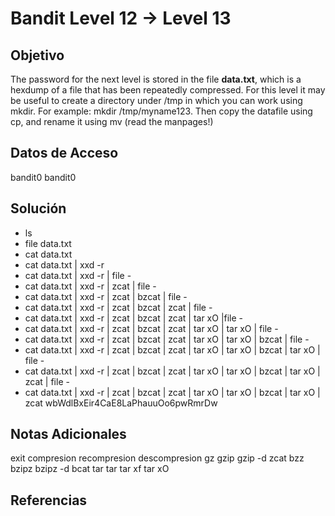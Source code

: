 # Bandit Level 12 → Level 13

## Objetivo
The password for the next level is stored in the file **data.txt**, which is a hexdump of a file that has been repeatedly compressed. For this level it may be useful to create a directory under /tmp in which you can work using mkdir. For example: mkdir /tmp/myname123. Then copy the datafile using cp, and rename it using mv (read the manpages!)

## Datos de Acceso
bandit0
bandit0

## Solución  
- ls
- file data.txt
- cat data.txt
- cat data.txt | xxd -r
- cat data.txt | xxd -r | file -
 - cat data.txt | xxd -r | zcat | file -
 - cat data.txt | xxd -r | zcat | bzcat | file -
 - cat data.txt | xxd -r | zcat | bzcat | zcat | file -
 - cat data.txt | xxd -r | zcat | bzcat | zcat | tar xO |file -
 - cat data.txt | xxd -r | zcat | bzcat | zcat | tar xO | tar xO | file -
- cat data.txt | xxd -r | zcat | bzcat | zcat | tar xO | tar xO | bzcat | file -
 - cat data.txt | xxd -r | zcat | bzcat | zcat | tar xO | tar xO | bzcat | tar xO | file -
 - cat data.txt | xxd -r | zcat | bzcat | zcat | tar xO | tar xO | bzcat | tar xO | zcat | file -
 - cat data.txt | xxd -r | zcat | bzcat | zcat | tar xO | tar xO | bzcat | tar xO | zcat
wbWdlBxEir4CaE8LaPhauuOo6pwRmrDw

## Notas Adicionales
exit  compresion   recompresion  descompresion
gz        gzip               gzip -d              zcat
bzz      bzipz              bzipz -d            bcat
tar       tar                  tar xf                 tar xO

## Referencias 